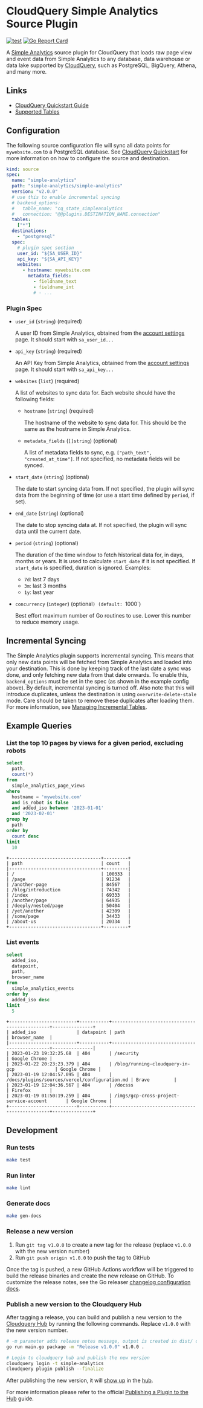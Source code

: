 # CloudQuery Simple Analytics Source Plugin

[![test](https://github.com/cloudquery/cq-source-simple-analytics/actions/workflows/test.yaml/badge.svg)](https://github.com/cloudquery/cq-source-simple-analytics/actions/workflows/test.yaml)
[![Go Report Card](https://goreportcard.com/badge/github.com/cloudquery/cq-source-simple-analytics)](https://goreportcard.com/report/github.com/cloudquery/cq-source-simple-analytics)

A [Simple Analytics](https://simpleanalytics.com/) source plugin for CloudQuery that loads raw page view and event data from Simple Analytics to any database, data warehouse or data lake supported by [CloudQuery](https://cloudquery.io/), such as PostgreSQL, BigQuery, Athena, and many more.

## Links

 - [CloudQuery Quickstart Guide](https://cloudquery.io/docs/quickstart)
 - [Supported Tables](docs/tables/README.md)

## Configuration

The following source configuration file will sync all data points for `mywebsite.com` to a PostgreSQL database. See [CloudQuery Quickstart](https://cloudquery.io/docs/quickstart) for more information on how to configure the source and destination.

```yaml
kind: source
spec:
  name: "simple-analytics"
  path: "simple-analytics/simple-analytics"
  version: "v2.0.0"
  # use this to enable incremental syncing
  # backend_options:
  #   table_name: "cq_state_simpleanalytics
  #   connection: "@@plugins.DESTINATION_NAME.connection"
  tables: 
    ["*"]
  destinations: 
    - "postgresql"
  spec:
    # plugin spec section
    user_id: "${SA_USER_ID}"
    api_key: "${SA_API_KEY}"
    websites:
      - hostname: mywebsite.com
        metadata_fields: 
          - fieldname_text
          - fieldname_int
          # - ... 
```

### Plugin Spec

- `user_id` (`string`) (required)

  A user ID from Simple Analytics, obtained from the [account settings](https://simpleanalytics.com/account) page. It should start with `sa_user_id...`

- `api_key` (`string`) (required)

  An API Key from Simple Analytics, obtained from the [account settings](https://simpleanalytics.com/account) page. It should start with `sa_api_key...`

- `websites` (`list`) (required)

  A list of websites to sync data for. Each website should have the following fields:

    - `hostname` (`string`) (required)
    
      The hostname of the website to sync data for. This should be the same as the hostname in Simple Analytics.
  
    - `metadata_fields` (`[]string`) (optional)

      A list of metadata fields to sync, e.g. `["path_text", "created_at_time"]`. If not specified, no metadata fields will be synced.

- `start_date` (`string`) (optional)

  The date to start syncing data from. If not specified, the plugin will sync data from the beginning of time (or use a start time defined by `period`, if set).

- `end_date` (`string`) (optional) 

  The date to stop syncing data at. If not specified, the plugin will sync data until the current date.

- `period` (`string`) (optional)
  
  The duration of the time window to fetch historical data for, in days, months or years. It is used to calculate `start_date` if it is not specified. If `start_date` is specified, duration is ignored. Examples:
    - `7d`: last 7 days
    - `3m`: last 3 months
    - `1y`: last year

- `concurrency` (`integer`) (optional`) (default: `1000`)

  Best effort maximum number of Go routines to use. Lower this number to reduce memory usage.

## Incremental Syncing

The Simple Analytics plugin supports incremental syncing. This means that only new data points will be fetched from Simple Analytics and loaded into your destination. This is done by keeping track of the last date a sync was done, and only fetching new data from that date onwards.
To enable this, `backend_options` must be set in the spec (as shown in the example config above). By default, incremental syncing is turned off. Also note that this will introduce duplicates, unless the destination is using `overwrite-delete-stale` mode. Care should be taken to remove these duplicates after loading them. For more information, see [Managing Incremental Tables](https://cloudquery.io/docs/advanced-topics/managing-incremental-tables).

## Example Queries

### List the top 10 pages by views for a given period, excluding robots

```sql
select 
  path, 
  count(*) 
from 
  simple_analytics_page_views 
where 
  hostname = 'mywebsite.com'
  and is_robot is false 
  and added_iso between '2023-01-01' 
  and '2023-02-01'
group by 
  path 
order by
  count desc 
limit 
  10
```

```text
+----------------------------------+---------+
| path                             | count   |
|----------------------------------+---------|
| /                                | 100333  |
| /page                            | 91234   |
| /another-page                    | 84567   |
| /blog/introduction               | 74342   |
| /index                           | 69333   |
| /another/page                    | 64935   |
| /deeply/nested/page              | 50404   |
| /yet/another                     | 42309   |
| /some/page                       | 34433   |
| /about-us                        | 20334   |
+----------------------------------+---------+
```


### List events

```sql
select 
  added_iso, 
  datapoint, 
  path, 
  browser_name 
from 
  simple_analytics_events 
order by 
  added_iso desc 
limit 
  5
```

```text
+-------------------------+-----------+-----------------------------------------------+---------------+
| added_iso               | datapoint | path                                          | browser_name  |
|-------------------------+-----------+-----------------------------------------------+---------------|
| 2023-01-23 19:32:25.68  | 404       | /security                                     | Google Chrome |
| 2023-01-22 20:23:23.379 | 404       | /blog/running-cloudquery-in-gcp               | Google Chrome |
| 2023-01-19 12:04:57.095 | 404       | /docs/plugins/sources/vercel/configuration.md | Brave         |
| 2023-01-19 12:04:36.567 | 404       | /docsss                                       | Firefox       |
| 2023-01-19 01:50:19.259 | 404       | /imgs/gcp-cross-project-service-account       | Google Chrome |
+-------------------------+-----------+-----------------------------------------------+---------------+
```

## Development

### Run tests

```bash
make test
```

### Run linter

```bash
make lint
```

### Generate docs

```bash
make gen-docs
```

### Release a new version

1. Run `git tag v1.0.0` to create a new tag for the release (replace `v1.0.0` with the new version number)
2. Run `git push origin v1.0.0` to push the tag to GitHub

Once the tag is pushed, a new GitHub Actions workflow will be triggered to build the release binaries and create the new release on GitHub.
To customize the release notes, see the Go releaser [changelog configuration docs](https://goreleaser.com/customization/changelog/#changelog).

### Publish a new version to the Cloudquery Hub

After tagging a release, you can build and publish a new version to the [Cloudquery Hub](https://hub.cloudquery.io/) by running the following commands.
Replace `v1.0.0` with the new version number.

```bash
# -m parameter adds release notes message, output is created in dist/ directory
go run main.go package -m "Release v1.0.0" v1.0.0 .

# Login to cloudquery hub and publish the new version
cloudquery login -t simple-analytics
cloudquery plugin publish --finalize
```

After publishing the new version, it will [show up](https://hub.cloudquery.io/plugins/source/simple-analytics/simple-analytics) in the [hub](https://hub.cloudquery.io/).

For more information please refer to the official [Publishing a Plugin to the Hub](https://cloudquery.io/docs/developers/publishing-a-plugin-to-the-hub) guide.
